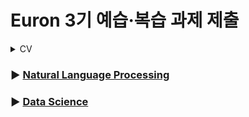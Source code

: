 # Euron 3기 예습·복습 과제 제출

<details>
<summary>CV</summary>
<div markdown="1">

<br />  
  
| 주차 | 내용         | 발표자                       | 발표자료 |
| ---- | ------------ | ---------------------------- | -------- |
|  18   |논문스터디    | 임연우, 백승민, 김나은, 변규리               |[📚] |



## Assignment
  

### **📍 19주차 예습과제**

>  U-Net: Convolutional Networks for Biomedical Image Segmentation / Olaf Ronneberger, Philipp Fischer, and Thomas Brox / https://arxiv.org/pdf/1505.04597 <br>
>  Focal Loss for Dense Object Detection / Tsung-Yi Lin, Priya Goyal, Ross Girshick, Kaiming He, Piotr Dollár / https://arxiv.org/abs/1708.02002 <br>
>  learning deep features for discriminative localization / Bolei Zhou, Aditya Khosla, Agata Lapedriza, Aude Oliva, Antonio Torralba / https://arxiv.org/pdf/1512.04150.pdf <br>
>  EfficientNet: Rethinking Model Scaling for Convolutional Neural Network / Mingxing Tan, Auoc V.Le / https://arxiv.org/pdf/1905.11946v5.pdf <br>
>  주어진 논문을 읽고, 요약 및 정리한 내용을 깃허브에 업로드
    (선택) 질문 사항이나 공유하고 싶은 내용은 'Ewha-Euron/2022-2-Euron-CV' issue에 추가

>  발표 담당자이신 분들은 발표 자료를 운영자(황채원)님께 제출하는 것으로 과제가 대체됩니다. (발표는 약 10~15분 정도로 준비해주시면 됩니다.)
   나머지 부원 분들은 기존의 논문 스터디와 동일하게 논문 리뷰를 요약하여 작성한 pdf 혹은 txt 파일을 깃허브 19 Week 브랜치에 제출하시면 됩니다.

### **📍 18주차 복습과제**

> 17주차 부터 복습과제가 없습니다.

## **Due**

- 19주차 예습과제
    - **1월 16일**까지 제출합니다.

</div>
</details>


### ▶ [Natural Language Processing](https://github.com/Ewha-Euron/2022-2-Euron-NLP)
### ▶ [Data Science](https://github.com/Ewha-Euron/2022-2-Euron-DS)
